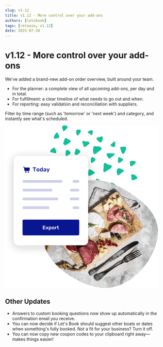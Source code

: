 ```yaml
---
slug: v1-12
title: v1.12 - More control over your add-ons
authors: [letsbook]
tags: [release, v1.12]
date: 2025-07-30
---
```


# v1.12 - More control over your add-ons

We've added a brand-new add-on order overview, built around your team.

- For the planner: a complete view of all upcoming add-ons, per day and in total.
- For fulfillment: a clear timeline of what needs to go out and when.
- For reporting: easy validation and reconciliation with suppliers.

Filter by time range (such as 'tomorrow' or 'next week') and category, and instantly see what's scheduled.

![Add-ons overview](./add-ons-overview.png)

## Other Updates

- Answers to custom booking questions now show up automatically in the confirmation email you receive.
- You can now decide if Let's Book should suggest other boats or dates when something's fully booked. Not a fit for your business? Turn it off.
- You can now copy new coupon codes to your clipboard right away—makes things easier!